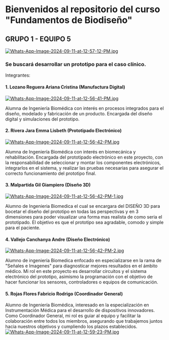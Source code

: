 # Bienvenidos al repositorio del curso "Fundamentos de Biodiseño"
## GRUPO 1 - EQUIPO 5
[![Whats-App-Image-2024-09-11-at-12-57-12-PM.jpg](https://i.postimg.cc/Y023vwH4/Whats-App-Image-2024-09-11-at-12-57-12-PM.jpg)](https://postimg.cc/nj57WgMZ)
### Se buscará desarrollar un prototipo para el caso clínico.
Integrantes: 
#### 1. Lozano Reguera Ariana Cristina (Manufactura Digital)
[![Whats-App-Image-2024-09-11-at-12-56-41-PM.jpg](https://i.postimg.cc/sfnPTqzc/Whats-App-Image-2024-09-11-at-12-56-41-PM.jpg)](https://postimg.cc/pyFnT0ph)

Alumna de Ingeniería Biomédica con interés en procesos integrados para el diseño, modelado y fabricación de un producto. Encargada del diseño digital y simulaciones del prototipo.
#### 2. Rivera Jara Emma Lisbeth (Prototipado Electrónico)
[![Whats-App-Image-2024-09-11-at-12-56-42-PM.jpg](https://i.postimg.cc/4yFzn7PM/Whats-App-Image-2024-09-11-at-12-56-42-PM.jpg)](https://postimg.cc/zHKLcf9S)

Alumna de Ingeniería Biomédica con interés en biomecánica y rehabilitación. Encargada del prototipado electrónico en este proyecto, con la responsabilidad de seleccionar y montar los componentes electrónicos, integrarlos en el sistema, y realizar las pruebas necesarias para asegurar el correcto funcionamiento del prototipo final.
#### 3. Malpartida Gil Giampiero (Diseño 3D)
[![Whats-App-Image-2024-09-11-at-12-56-42-PM-1.jpg](https://i.postimg.cc/2y5QzFQh/Whats-App-Image-2024-09-11-at-12-56-42-PM-1.jpg)](https://postimg.cc/Fd2dpSnH)

Alumno de Ingenieria Biomedica el cual se encargara del DISEÑO 3D para bocetar el diseño del prototipo en todas las perspectivas y en 3 dimensiones para poder visualizar una forma mas realista de como seria el prototipado. El objetivo es que el prototipo sea agradable, comodo y simple para el paciente.
#### 4. Vallejo Canchanya Andre (Diseño Electrónico)
[![Whats-App-Image-2024-09-11-at-12-56-42-PM-2.jpg](https://i.postimg.cc/xCnGZSqs/Whats-App-Image-2024-09-11-at-12-56-42-PM-2.jpg)](https://postimg.cc/Z9sy9283)

Alumno de ingeniería Biomedica enfocado en especializarse en la rama de "Señales e Imagenes" para diagnosticar mejores resultados en el ámbito médico. Mi rol en este proyecto es desarrollar circuitos y el sistema electrónico del prototipo, asimismo la programación con el objetivo de hacer funcionar los sensores, controladores o equipos de comunicación.
#### 5. Rojas Flores Fabricio Rodrigo (Coordinador General)
Alumno de Ingeniería Biomédica, interesado en la especialización en Instrumentación Médica para el desarrollo de dispositivos innovadores. Como Coordinador General, mi rol es guiar al equipo y facilitar la colaboración entre todos los miembros, asegurando que trabajemos juntos hacia nuestros objetivos y cumpliendo los plazos establecidos. 
[![Whats-App-Image-2024-09-11-at-12-59-23-PM.jpg](https://i.postimg.cc/DZ6QkYX7/Whats-App-Image-2024-09-11-at-12-59-23-PM.jpg)](https://postimg.cc/34y0211q)

